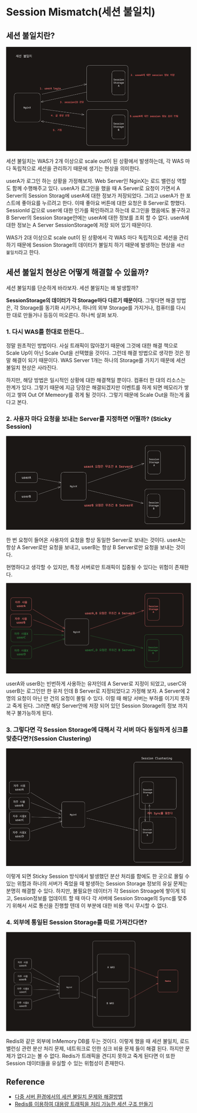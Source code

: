 # Session Mismatch(세션 불일치)

## 세션 불일치란?

![session_mismatch_1](images/session_mismatch_1.png)

세션 불일치는 WAS가 2개 이상으로 scale out이 된 상황에서 발생하는데, 각 WAS 마다 독립적으로 세션을 관리하기 때문에 생기는 현상을 의미한다.

userA가 로그인 하는 상황을 가정해보자. Web Server인 NginX는 로드 밸런싱 역할도 함께 수행해주고 있다. 
userA가 로그인을 했을 때 A Server로 요청이 가면서 A Server의 Session Storag에 userA에 대한 정보가 저장되었다.
그리고 userA가 한 포스트에 좋아요를 누르려고 한다. 이때 좋아요 버튼에 대한 요청은 B Server로 향했다. SessionId 값으로 user에 대한 인가를 확인하려고 하는데
로그인을 했음에도 불구하고 B Server의 Session Storage안에는 userA에 대한 정보를 조회 할 수 없다. userA에 대한 정보는 A Server SessionStorage에 
저장 되어 있기 때문이다.

WAS가 2대 이상으로 scale out이 된 상황에서 각 WAS 마다 독립적으로 세션을 관리하기 때문에 Session Storage의 데이터가 불일치 하기 때문에 발생하는 현상을 
`세션 불일치`라고 한다.


## 세션 불일치 현상은 어떻게 해결할 수 있을까?

세션 불일치를 단순하게 바라보자.
세션 불일치는 왜 발생할까?

**SessionStorage의 데이터가 각 Storage마다 다르기 때문이다.**
그렇다면 해결 방법은, 각 Storage를 동기화 시키거나, 하나의 외부 Storage를 가지거나, 컴퓨터를 다시 한 대로 만들거나 등등이 떠오른다.
하나씩 살펴 보자.

### 1. 다시 WAS를 한대로 만든다.. 

정말 원초적인 방법이다. 사실 트래픽이 많아졌기 때문에 그것에 대한 해결 책으로 Scale Up이 아닌 Scale Out을 선택했을 것이다.
그런데 해결 방법으로 생각한 것은 정말 해결이 되기 때문이다. WAS Server 1개는 하나의 Storage를 가지기 때문에 세션 불일치 현상은 사라진다.

하지만, 해당 방법은 일시적인 상황에 대한 해결책일 뿐이다. 컴퓨터 한 대의 리소스는 한계가 있다. 그렇기 때문에 지금 당장은 해결되겠지만 
이벤트를 하게 되면 메모리가 쌓이고 쌓여 Out Of Memeory를 겪게 될 것이다. 그렇기 때문에 Scale Out을 하는게 옳다고 본다.

### 2. 사용자 마다 요청을 보내는 Server를 지정하면 어떨까? (Sticky Session)

![img.png](images/sticky_session.png)

한 번 요청이 들어온 사용자의 요청을 항상 동일한 Server로 보내는 것이다.
userA는 항상 A Server로만 요청을 보내고, userB는 항상 B Server로만 요청을 보내는 것이다.

현명하다고 생각할 수 있지만, 특정 서버로만 트래픽이 집중될 수 있다는 위험이 존재한다.

![img.png](images/session_mismatch_5.png)

userA와 userB는 빈번하게 사용하는 유저인데 A Server로 지정이 되었고, userC와 userB는 로그인만 한 유저 인데 B Server로 지정되었다고 가정해 보자.
A Server에 2명의 요청이 아닌 만 건의 요청이 몰릴 수 있다. 이럴 때 해당 서버는 부하를 이기지 못하고 죽게 된다. 
그러면 해당 Server안에 저장 되어 있던 Session Storage의 정보 까지 복구 불가능하게 된다.


### 3. 그렇다면 각 Session Storage에 대해서 각 서버 마다 동일하게 싱크를 맞춘다면?(Session Clustering)

![img_2.png](images/session_mismatch_3.png)

이렇게 되면 Sticky Session 방식에서 발생했던 분산 처리를 함에도 한 곳으로 몰릴 수 있는 위험과 하나의 서버가 죽었을 때 발생하는 Session Storage 정보의 유실 문제는 분명히 해결할 수 있다.
하지만, 불필요한 데이터가 각 Session Stroage에 쌓이게 되고, Session정보를 업데이트 할 때 마다 각 서버에 Session Stroage의 Sync를 맞추기 위해서
서로 통신을 진행할 텐데 이 부분에 대한 비용 역시 무시할 수 없다.

### 4. 외부에 통일된 Session Storage를 따로 가져간다면?

![img_3.png](images/session_mismatch_4.png)

Redis와 같은 외부에 InMemory DB를 두는 것이다. 이렇게 했을 때 세션 불일치, 로드 밸런싱 관련 분산 처리 문제, 네트워크로 인한 싱크 비용
문제 들이 해결 된다. 하지만 문제가 없다고는 볼 수 없다. 
Redis가 트래픽을 견디지 못하고 죽게 된다면 이 또한 Session 데이터들을 유실할 수 있는 위험성이 존재한다.


## Reference

* [다중 서버 환경에서의 세션 불일치 문제와 해결방법](https://hudi.blog/session-consistency-issue/)
* [Redis를 이용하여 대용량 트래픽을 처리 가능한 세션 구조 만들기](https://j0free.tistory.com/2)

